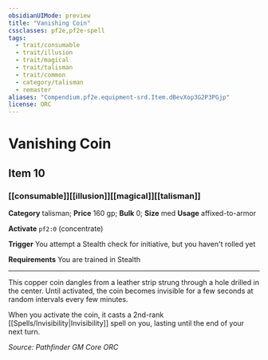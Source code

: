 ```yaml
---
obsidianUIMode: preview
title: "Vanishing Coin"
cssclasses: pf2e,pf2e-spell
tags:
  - trait/consumable
  - trait/illusion
  - trait/magical
  - trait/talisman
  - trait/common
  - category/talisman
  - remaster
aliases: "Compendium.pf2e.equipment-srd.Item.dBevXop3G2P3PGjp"
license: ORC
---
```

# Vanishing Coin
## Item 10
### [[consumable]][[illusion]][[magical]][[talisman]]

**Category** talisman; 
**Price** 160 gp; 
**Bulk** 0; **Size** med
**Usage** affixed-to-armor

**Activate** `pf2:0` (concentrate)

**Trigger** You attempt a Stealth check for initiative, but you haven't rolled yet

**Requirements** You are trained in Stealth

* * *

This copper coin dangles from a leather strip strung through a hole drilled in the center. Until activated, the coin becomes invisible for a few seconds at random intervals every few minutes.

When you activate the coin, it casts a 2nd-rank [[Spells/Invisibility|Invisibility]] spell on you, lasting until the end of your next turn.

*Source: Pathfinder GM Core*
*ORC*